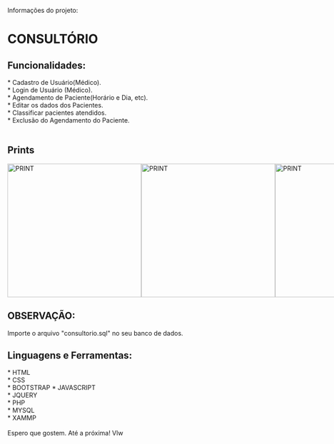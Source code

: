 
<p>Informações do projeto:</p>

<h1>CONSULTÓRIO</h1>

<h2>Funcionalidades:</h2>
* Cadastro de Usuário(Médico).<br>
* Login de Usuário (Médico).<br>
* Agendamento de Paciente(Horário e Dia, etc).<br>
* Editar os dados dos Pacientes.<br>
* Classificar pacientes atendidos.<br>
* Exclusão do Agendamento do Paciente.<br><br>

<h2>Prints</h2>
<div style="display:flex;">
<img alt="PRINT" title="PRINT" src="https://user-images.githubusercontent.com/18682642/198638679-3661911c-5248-4cc2-97e3-fd46c3ac6ed8.png" width="300px" />
<img alt="PRINT" title="PRINT" src="https://user-images.githubusercontent.com/18682642/198640597-56cece26-e52b-40ec-b667-66df0df5c2ad.png" width="300px" /><br>
<img alt="PRINT" title="PRINT" src="https://user-images.githubusercontent.com/18682642/198642339-3c8ddcd8-21da-44f7-b583-95fd3d74d936.png" width="300px" />
<img alt="PRINT" title="PRINT" src="https://user-images.githubusercontent.com/18682642/198642530-5442b9fe-9d3e-4774-8ab6-1a447b2f4822.png" width="300px" />
</div>


<h2>OBSERVAÇÃO:</h2>
Importe o arquivo "consultorio.sql" no seu banco de dados.<br>

<h2>Linguagens e Ferramentas:</h2>
* HTML<br>
* CSS<br>
* BOOTSTRAP
* JAVASCRIPT<br>
* JQUERY<br>
* PHP<br>
* MYSQL<br>
* XAMMP<BR>

<br>
Espero que gostem. Até a próxima!
Vlw
